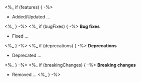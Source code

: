 <%_ if (features) { -%>
- Added/Updated ...

<%_ } -%>
<%_ if (bugFixes) { -%>
**Bug fixes**

- Fixed ...

<%_ } -%>
<%_ if (deprecations) { -%>
**Deprecations**

- Deprecated ...

<%_ } -%>
<%_ if (breakingChanges) { -%>
**Breaking changes**

- Removed ...
<%_ } -%>
